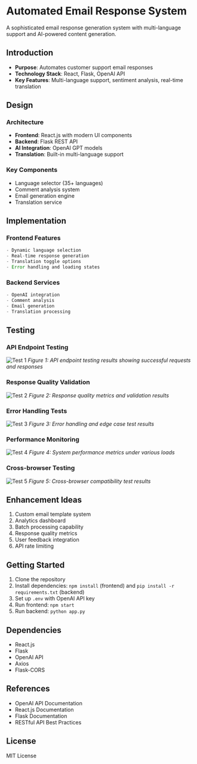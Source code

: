# Automated Email Response System

A sophisticated email response generation system with multi-language support and AI-powered content generation.

## Introduction
- **Purpose**: Automates customer support email responses
- **Technology Stack**: React, Flask, OpenAI API
- **Key Features**: Multi-language support, sentiment analysis, real-time translation

## Design
### Architecture
- **Frontend**: React.js with modern UI components
- **Backend**: Flask REST API
- **AI Integration**: OpenAI GPT models
- **Translation**: Built-in multi-language support

### Key Components
- Language selector (35+ languages)
- Comment analysis system
- Email generation engine
- Translation service

## Implementation
### Frontend Features
```javascript
- Dynamic language selection
- Real-time response generation
- Translation toggle options
- Error handling and loading states
```

### Backend Services
```python
- OpenAI integration
- Comment analysis
- Email generation
- Translation processing
```

## Testing
### API Endpoint Testing
![Test 1](./assets/1.png)
*Figure 1: API endpoint testing results showing successful requests and responses*

### Response Quality Validation
![Test 2](./assets/2.png)
*Figure 2: Response quality metrics and validation results*

### Error Handling Tests
![Test 3](./assets/3.png)
*Figure 3: Error handling and edge case test results*

### Performance Monitoring
![Test 4](./assets/4.png)
*Figure 4: System performance metrics under various loads*

### Cross-browser Testing
![Test 5](./assets/5.png)
*Figure 5: Cross-browser compatibility test results*

## Enhancement Ideas
1. Custom email template system
2. Analytics dashboard
3. Batch processing capability
4. Response quality metrics
5. User feedback integration
6. API rate limiting

## Getting Started
1. Clone the repository
2. Install dependencies: `npm install` (frontend) and `pip install -r requirements.txt` (backend)
3. Set up `.env` with OpenAI API key
4. Run frontend: `npm start`
5. Run backend: `python app.py`

## Dependencies
- React.js
- Flask
- OpenAI API
- Axios
- Flask-CORS

## References
- OpenAI API Documentation
- React.js Documentation
- Flask Documentation
- RESTful API Best Practices

## License
MIT License